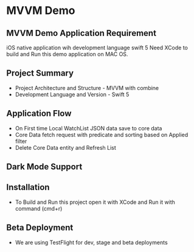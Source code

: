 #  MVVM Demo 
## MVVM Demo Application Requirement
iOS native application wih development language swift 5 
Need XCode to build and Run this demo application on MAC OS.

## Project Summary
- Project Architecture and Structure - MVVM with combine
- Development Language and Version - Swift 5

## Application Flow 
   - On First time Local WatchList JSON data save to core data
   - Core Data fetch request with predicate and sorting based on Applied filter 
   - Delete Core Data entity and Refresh List
    
## Dark Mode Support

## Installation
- To Build and Run this project open it with XCode and Run it with command (cmd+r) 

## Beta Deployment
- We are using TestFlight for dev, stage and beta deployments

